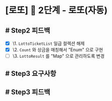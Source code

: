 # [로또] 🚀 2단계 - 로또(자동)


## # Step2 피드백

- [x] \1. `LottoTicketList` 일급 컬렉션 해제
- [x] \2. `Count` 와 상금을 매칭해서 "Enum" 으로 구현
- [ ] \3. `LottoResult` 를 "Map" 으로 관리하도록 변경

## # Step3 요구사항


## # Step3 피드백
